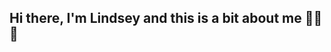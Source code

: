 ## Hi there, I'm Lindsey and this is a bit about me 👋🐺💜

<!--
**TheMoonlightProgrammer/TheMoonlightProgrammer** is a ✨ _special_ ✨ repository because its `README.md` (this file) appears on your GitHub profile.

Here are some ideas to get you started:

- 🔭 I’m currently working on ... College
- 🌱 I’m currently learning ... General Computer Science for my major
- 👯 I’m looking to collaborate on ...
- 🤔 I’m looking for help with ...
- 💬 Ask me about ...
- 📫 How to reach me: ...
- 😄 Pronouns: ... I'm a girl
- ⚡ Fun fact: ... I'm a technically new college student. I had two years at a community college but this is my first time at a 4-year school, living away from home, being an actual adult.
-->

